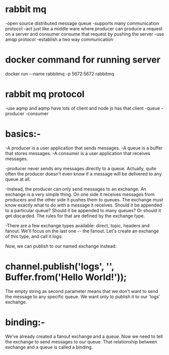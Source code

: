 # rabbit mq
 -open source distributed message queue
 -supports many communication protocol
 -act just like a middle ware where producer can produce a request 
  on  a server and consumer consume that request by pushing the server
-use amqp protocol
-establish a two way communication

# docker command for running server
docker run --name rabbitmq -p 5672:5672 rabbitmq


# rabbit mq protocol  
-use aqmp and aqmp have lots of client and node js has that client
 -queue
 -producer
 -consumer

# basics:-
  -A producer is a user application that sends messages.
  -A queue is a buffer that stores messages.
  -A consumer is a user application that receives messages.


-producer never sends any messages directly to a queue. Actually, 
quite often the producer doesn't even know if a message will be
 delivered to any queue at all.

-Instead, the producer can only send messages to an exchange. An exchange is a very simple thing. On one side it receives messages from producers and the other side it pushes them to queues. The exchange must know exactly what to do with a message it receives. Should it be appended to a particular queue? Should it be appended to many queues? Or should it get discarded. The rules for that are defined by the exchange type.

-There are a few exchange types available: direct, topic, headers and fanout. 
We'll focus on the last one -- the fanout. 
Let's create an exchange of this type, and call it logs:

Now, we can publish to our named exchange instead:

# channel.publish('logs', '', Buffer.from('Hello World!'));
The empty string as second parameter means that we don't want to send the message to any specific queue. We want only to publish it to our 'logs' exchange.

# binding:-
We've already created a fanout exchange and a queue. Now we need to tell the exchange to send messages to our queue. That relationship between exchange and a queue is called a binding.